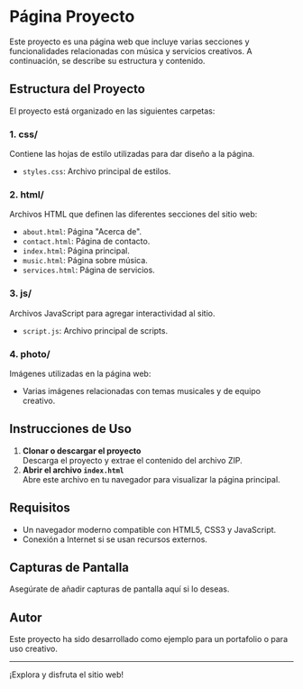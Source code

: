 
# Página Proyecto

Este proyecto es una página web que incluye varias secciones y funcionalidades relacionadas con música y servicios creativos. A continuación, se describe su estructura y contenido.

## Estructura del Proyecto

El proyecto está organizado en las siguientes carpetas:

### 1. **css/**
Contiene las hojas de estilo utilizadas para dar diseño a la página.
- `styles.css`: Archivo principal de estilos.

### 2. **html/**
Archivos HTML que definen las diferentes secciones del sitio web:
- `about.html`: Página "Acerca de".
- `contact.html`: Página de contacto.
- `index.html`: Página principal.
- `music.html`: Página sobre música.
- `services.html`: Página de servicios.

### 3. **js/**
Archivos JavaScript para agregar interactividad al sitio.
- `script.js`: Archivo principal de scripts.

### 4. **photo/**
Imágenes utilizadas en la página web:
- Varias imágenes relacionadas con temas musicales y de equipo creativo.

## Instrucciones de Uso

1. **Clonar o descargar el proyecto**  
   Descarga el proyecto y extrae el contenido del archivo ZIP.
2. **Abrir el archivo `index.html`**  
   Abre este archivo en tu navegador para visualizar la página principal.

## Requisitos

- Un navegador moderno compatible con HTML5, CSS3 y JavaScript.
- Conexión a Internet si se usan recursos externos.

## Capturas de Pantalla

Asegúrate de añadir capturas de pantalla aquí si lo deseas.

## Autor

Este proyecto ha sido desarrollado como ejemplo para un portafolio o para uso creativo.

---

¡Explora y disfruta el sitio web!
